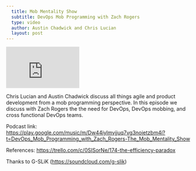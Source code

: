 ```yaml
---
  title: Mob Mentality Show
  subtitle: DevOps Mob Programming with Zach Rogers
  type: video
  author: Austin Chadwick and Chris Lucian
  layout: post
---
```


<iframe width="200" height="113" src="https://www.youtube.com/embed/_OgFiaSg8iE?feature=oembed" frameborder="0" allow="accelerometer; autoplay; clipboard-write; encrypted-media; gyroscope; picture-in-picture; web-share" allowfullscreen title="DevOps Mob Programming with Zach Rogers"></iframe>

Chris Lucian and Austin Chadwick discuss all things agile and product development from a mob programming perspective. In this episode we discuss with Zach Rogers the the need for DevOps, DevOps mobbing, and cross functional DevOps teams.

Podcast link: https://play.google.com/music/m/Dw44iylmvjjuq7vg3noietzbm4i?t=DevOps_Mob_Programming_with_Zach_Rogers-The_Mob_Mentality_Show

References: https://trello.com/c/0SISorNe/174-the-efficiency-paradox
 
Thanks to G-SLiK (https://soundcloud.com/g-slik)
